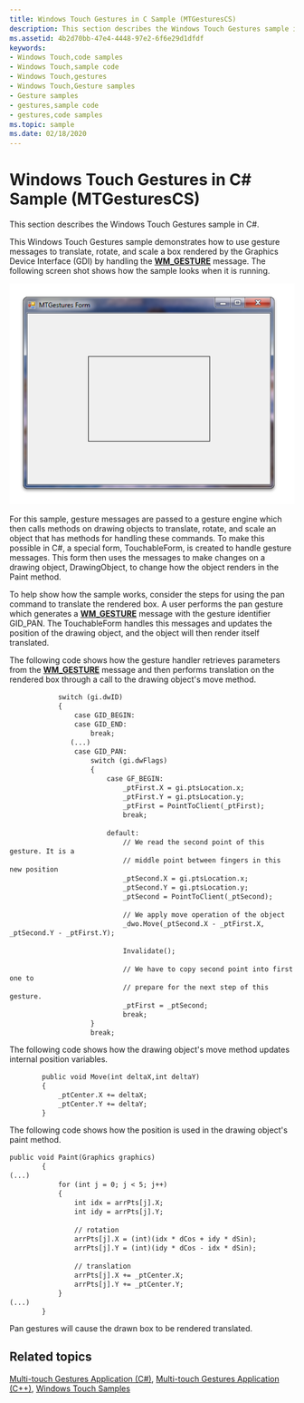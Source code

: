 ```yaml
---
title: Windows Touch Gestures in C Sample (MTGesturesCS)
description: This section describes the Windows Touch Gestures sample in C\ .
ms.assetid: 4b2d70bb-47e4-4448-97e2-6f6e29d1dfdf
keywords:
- Windows Touch,code samples
- Windows Touch,sample code
- Windows Touch,gestures
- Windows Touch,Gesture samples
- Gesture samples
- gestures,sample code
- gestures,code samples
ms.topic: sample
ms.date: 02/18/2020
---
```


# Windows Touch Gestures in C# Sample (MTGesturesCS)

This section describes the Windows Touch Gestures sample in C#.

This Windows Touch Gestures sample demonstrates how to use gesture messages to translate, rotate, and scale a box rendered by the Graphics Device Interface (GDI) by handling the [**WM_GESTURE**](wm-gesture.md) message. The following screen shot shows how the sample looks when it is running.

![screen shot showing the windows touch gestures in c sharp sample when it is running, with a black-outlined white rectangle centered on the screen](images/mtgesturescs.png)

For this sample, gesture messages are passed to a gesture engine which then calls methods on drawing objects to translate, rotate, and scale an object that has methods for handling these commands. To make this possible in C#, a special form, TouchableForm, is created to handle gesture messages. This form then uses the messages to make changes on a drawing object, DrawingObject, to change how the object renders in the Paint method.

To help show how the sample works, consider the steps for using the pan command to translate the rendered box. A user performs the pan gesture which generates a [**WM_GESTURE**](wm-gesture.md) message with the gesture identifier GID_PAN. The TouchableForm handles this messages and updates the position of the drawing object, and the object will then render itself translated.

The following code shows how the gesture handler retrieves parameters from the [**WM_GESTURE**](wm-gesture.md) message and then performs translation on the rendered box through a call to the drawing object's move method.

```CSharp
            switch (gi.dwID)
            {
                case GID_BEGIN:
                case GID_END:
                    break;
               (...)
                case GID_PAN:
                    switch (gi.dwFlags)
                    {
                        case GF_BEGIN:
                            _ptFirst.X = gi.ptsLocation.x;
                            _ptFirst.Y = gi.ptsLocation.y;
                            _ptFirst = PointToClient(_ptFirst);
                            break;

                        default:
                            // We read the second point of this gesture. It is a
                            // middle point between fingers in this new position
                            _ptSecond.X = gi.ptsLocation.x;
                            _ptSecond.Y = gi.ptsLocation.y;
                            _ptSecond = PointToClient(_ptSecond);

                            // We apply move operation of the object
                            _dwo.Move(_ptSecond.X - _ptFirst.X, _ptSecond.Y - _ptFirst.Y);

                            Invalidate();

                            // We have to copy second point into first one to
                            // prepare for the next step of this gesture.
                            _ptFirst = _ptSecond;
                            break;
                    }
                    break;
```

The following code shows how the drawing object's move method updates internal position variables.

```CSharp
        public void Move(int deltaX,int deltaY)
        {
            _ptCenter.X += deltaX;
            _ptCenter.Y += deltaY;
        }
```

The following code shows how the position is used in the drawing object's paint method.

```CSharp
public void Paint(Graphics graphics)
        {
(...)
            for (int j = 0; j < 5; j++)
            {
                int idx = arrPts[j].X;
                int idy = arrPts[j].Y;

                // rotation
                arrPts[j].X = (int)(idx * dCos + idy * dSin);
                arrPts[j].Y = (int)(idy * dCos - idx * dSin);

                // translation
                arrPts[j].X += _ptCenter.X;
                arrPts[j].Y += _ptCenter.Y;
            }
(...)
        }
```

Pan gestures will cause the drawn box to be rendered translated.

## Related topics

[Multi-touch Gestures Application (C#)](https://github.com/microsoft/Windows-classic-samples/tree/master/Samples/Win7Samples/Touch/MTGestures/CS), [Multi-touch Gestures Application (C++)](https://github.com/microsoft/Windows-classic-samples/tree/master/Samples/Win7Samples/Touch/MTGestures/cpp), [Windows Touch Samples](windows-touch-samples.md)
